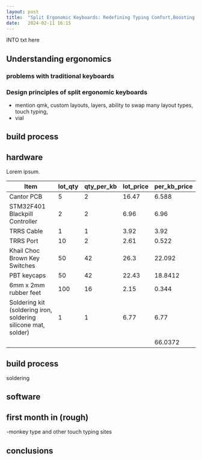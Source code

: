 ```yaml
---
layout: post
title:  "Split Ergonomic Keyboards: Redefining Typing Comfort,Boosting Productivity and Learning Touch Typing"
date:   2024-02-11 16:15
---
```


INTO txt here

## Understanding ergonomics 

### problems with traditional keyboards 

### Design principles of split ergonomic keyboards

- mention qmk, custom layouts, layers, ability to swap many layout types, touch typing,
- vial


## build process 


## hardware
Lorem ipsum.

| Item                                                           | lot_qty | qty_per_kb | lot_price | per_kb_price |
| -------------------------------------------------------------- | ------- | ---------- | --------- | ------------ |
| Cantor PCB                                                     | 5       | 2          | 16.47     | 6.588        |
| STM32F401 Blackpill Controller                                 | 2       | 2          | 6.96      | 6.96         |
| TRRS Cable                                                     | 1       | 1          | 3.92      | 3.92         |
| TRRS Port                                                      | 10      | 2          | 2.61      | 0.522        |
| Khail Choc Brown Key Switches                                  | 50      | 42         | 26.3      | 22.092       |
| PBT keycaps                                                    | 50      | 42         | 22.43     | 18.8412      |
| 6mm x 2mm rubber feet                                          | 100     | 16         | 2.15      | 0.344        |
| Soldering kit (soldering iron, soldering silicone mat, solder) | 1       | 1          | 6.77      | 6.77         |
|                                                                |         |            |           | 66.0372      |

## build process 

soldering

## software

## first month in (rough)

-monkey type and other touch typing sites

## conclusions 
